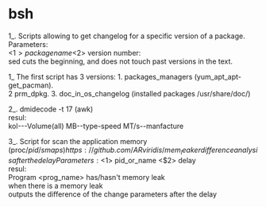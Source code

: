 # bsh
1_. Scripts allowing to get changelog for a specific version of a package.  
Parameters:  
<$1> package name  
<$2> version number:  
sed cuts the beginning, and does not touch past versions in the text.  
  
1_ The first script has 3 versions: 1. packages_managers (yum_apt_apt-get_pacman).  
2 prm_dpkg. 3. doc_in_os_changelog (installed packages /usr/share/doc/)  
  
  
2_. dmidecode -t 17  (awk)  
resul:  
kol---Volume(all) MB--type-speed MT/s--manfacture  
  
3_. Script for scan the application memory (proc/$pid/smaps)
https://github.com/ARviridis/mem_leaker  
difference analysis after the delay
Parameters:  <$1> pid_or_name  <$2> delay  
resul:  
Program <prog_name> has/hasn't memory leak  
when there is a memory leak  
outputs the difference of the change parameters after the delay  